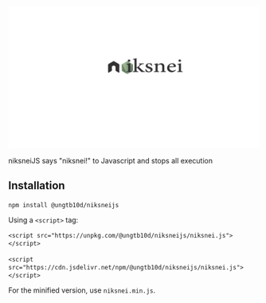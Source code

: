 ![niksnei](logo.png)

niksneiJS says "niksnei!" to Javascript and stops all execution

## Installation

`npm install @ungtb10d/niksneijs`

Using a `<script>` tag:
```
<script src="https://unpkg.com/@ungtb10d/niksneijs/niksnei.js"></script>

<script src="https://cdn.jsdelivr.net/npm/@ungtb10d/niksneijs/niksnei.js"></script>
```

For the minified version, use `niksnei.min.js`.
